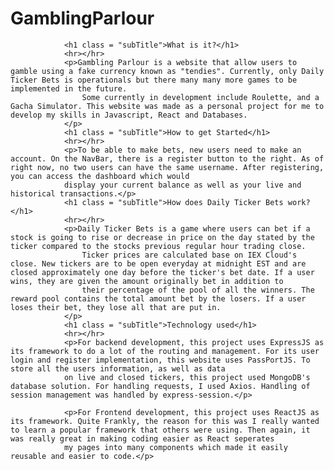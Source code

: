 # GamblingParlour
                <h1 class = "subTitle">What is it?</h1>
                <hr></hr>
                <p>Gambling Parlour is a website that allow users to gamble using a fake currency known as "tendies". Currently, only Daily Ticker Bets is operationals but there many many more games to be implemented in the future.
                    Some currently in development include Roulette, and a Gacha Simulator. This website was made as a personal project for me to develop my skills in Javascript, React and Databases. 
                </p>
                <h1 class = "subTitle">How to get Started</h1>
                <hr></hr>
                <p>To be able to make bets, new users need to make an account. On the NavBar, there is a register button to the right. As of right now, no two users can have the same username. After registering, you can access the dashboard which would
                display your current balance as well as your live and historical transactions.</p>
                <h1 class = "subTitle">How does Daily Ticker Bets work?</h1>
                <hr></hr>
                <p>Daily Ticker Bets is a game where users can bet if a stock is going to rise or decrease in price on the day stated by the ticker compared to the stocks previous regular hour trading close.
                    Ticker prices are calculated base on IEX Cloud's close. New tickers are to be open everyday at midnight EST and are closed approximately one day before the ticker's bet date. If a user wins, they are given the amount originally bet in addition to
                    their percentage of the pool of all the winners. The reward pool contains the total amount bet by the losers. If a user loses their bet, they lose all that are put in.
                </p>
                <h1 class = "subTitle">Technology used</h1>
                <hr></hr>
                <p>For backend development, this project uses ExpressJS as its framework to do a lot of the routing and management. For its user login and register implementation, this website uses PassPortJS. To store all the users information, as well as data
                on live and closed tickers, this project used MongoDB's database solution. For handling requests, I used Axios. Handling of session management was handled by express-session.</p>

                <p>For Frontend development, this project uses ReactJS as its framework. Quite Frankly, the reason for this was I really wanted to learn a popular framework that others were using. Then again, it was really great in making coding easier as React seperates
                my pages into many components which made it easily reusable and easier to code.</p>
